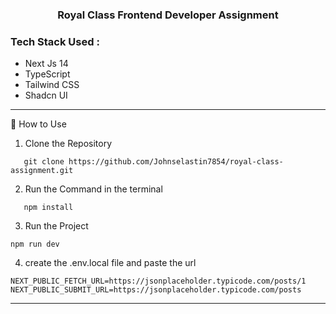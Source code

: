 ### <Center> Royal Class Frontend Developer Assignment</Center>

### Tech Stack Used :

- Next Js 14
- TypeScript
- Tailwind CSS
- Shadcn UI

---

🚀 How to Use

1. Clone the Repository

```
   git clone https://github.com/Johnselastin7854/royal-class-assignment.git
```

2. Run the Command in the terminal

```
   npm install
```

3. Run the Project

```
npm run dev
```

4. create the .env.local file and paste the url

```
NEXT_PUBLIC_FETCH_URL=https://jsonplaceholder.typicode.com/posts/1
NEXT_PUBLIC_SUBMIT_URL=https://jsonplaceholder.typicode.com/posts
```

---
